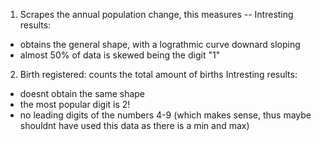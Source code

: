 1. Scrapes the annual population change, this measures --
Intresting results:
- obtains the general shape, with a lograthmic curve downard sloping
- almost 50% of data is skewed being the digit "1"


2. Birth registered: counts the total amount of births
Intresting results:
- doesnt obtain the same shape
- the most popular digit is 2!
- no leading digits of the numbers 4-9 (which makes sense, thus maybe shouldnt have used this data as there is a min and max)